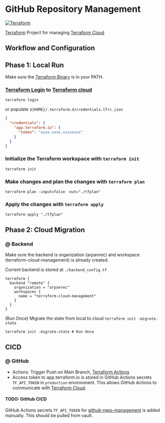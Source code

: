 # GitHub Repository Management

[![Terraform](https://github.com/arpanrec/terraform-cloud-management/actions/workflows/terraform.yml/badge.svg)](https://github.com/arpanrec/terraform-cloud-management/actions/workflows/terraform.yml)

[Terraform](https://www.terraform.io) Project for managing [Terraform Cloud](https://app.terraform.io/app/arpanrec/workspaces)

## Workflow and Configuration

## Phase 1: Local Run

Make sure the [Terraform Binary](https://www.terraform.io/downloads) is in your PATH.

### [Terraform Login](https://www.terraform.io/cli/commands/login) to [Terraform cloud](https://app.terraform.io/app/arpanrec)

```shell
terraform login
```

or
populate `${HOME}/.terraform.d/credentials.tfrc.json`

```json
{
  "credentials": {
    "app.terraform.io": {
      "token": "xxxx.xxxx.xxxxxxxx"
    }
  }
}
```

### Initialize the Terraform workspace with `terraform init`

```shell
terraform init
```

### Make changes and plan the changes with `terraform plan`

```shell
terraform plan -input=false -out="./tfplan"
```

### Apply the changes with `terraform apply`

```shell
terraform apply "./tfplan"
```

## Phase 2: Cloud Migration

### @ Backend

Make sure the backend is organization (arpanrec) and workspace (terraform-cloud-management) is already created.

Current backend is stored at `./backend_config.tf`

```hcl
terraform {
  backend "remote" {
    organization = "arpanrec"
    workspaces {
      name = "terraform-cloud-management"
    }
  }
}
```

(Run Once) Migrate the state from local to cloud `terraform init -migrate-state`

```shell
terraform init -migrate-state # Run Once
```

## CICD

### @ GitHub

* Actions: Trigger Push on Main Branch, [Terraform Actions](.github/workflows/terraform.yml)
* Access token to app.terraform.io is stored in GitHub Actions secrets `TF_API_TOKEN` in `production` environment.
This allows GitHub Actions to communicate with [Terraform Cloud](https://app.terraform.io/app/arpanrec/workspaces/terraform-cloud-management).

#### TODO: GitHub CICD

GitHub Actions secrets `TF_API_TOKEN` for [github-repo-management](https://github.com/arpanrec/terraform-cloud-management) is added manually. This should be pulled from vault.
